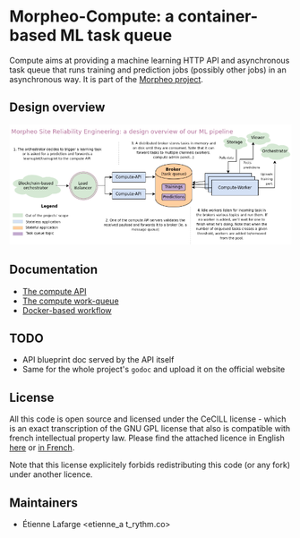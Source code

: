 Morpheo-Compute: a container-based ML task queue
=================================================

Compute aims at providing a machine learning HTTP API and asynchronous task
queue that runs training and prediction jobs (possibly other jobs) in an
asynchronous way. It is part of the [Morpheo project](https://morpheoorg.github.io/morpheo/modules/introduction.html).

Design overview
---------------

![Compute Architecture Overview](./images/architecture_overview.png)

Documentation
-------------

* [The compute API](./api)
* [The compute work-queue](./worker)
* [Docker-based workflow](https://morpheoorg.github.io/morpheo/modules/learning.html)

TODO
----
* API blueprint doc served by the API itself
* Same for the whole project's `godoc` and upload it on the official website

License
-------

All this code is open source and licensed under the CeCILL license - which is an
exact transcription of the GNU GPL license that also is compatible with french
intellectual property law. Please find the attached licence in English [here](./LICENSE) or
[in French](./LICENCE).

Note that this license explicitely forbids redistributing this code (or any
fork) under another licence.

Maintainers
-----------
* Étienne Lafarge <etienne_a t_rythm.co>
